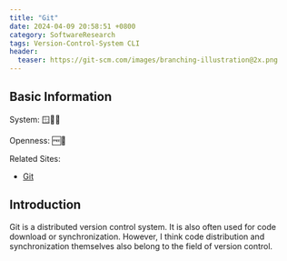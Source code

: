 ```yaml
---
title: "Git"
date: 2024-04-09 20:58:51 +0800
category: SoftwareResearch
tags: Version-Control-System CLI
header:
  teaser: https://git-scm.com/images/branching-illustration@2x.png
---
```


## Basic Information

System: 🪟🍎🐧

Openness: 🆓📖

Related Sites:

* [Git](https://git-scm.com/)

## Introduction

Git is a distributed version control system. It is also often used for code download or synchronization. However, I think code distribution and synchronization themselves also belong to the field of version control.
